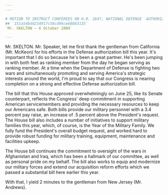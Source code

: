 ```yaml
---
---

# MOTION TO INSTRUCT CONFEREES ON H.R. 2647, NATIONAL DEFENSE  AUTHORIZATION ACT FOR FISCAL YEAR 2010
## `151a54bdd234917c58cd96ce68883135`
`Mr. SKELTON — 6 October 2009`

---
```



Mr. SKELTON. Mr. Speaker, let me first thank the gentleman from 
California (Mr. McKeon) for his efforts in the Defense authorization 
bill this year. It's important that I do so because he's been a great 
partner. He's been jumping in with both feet as ranking member from the 
day he began serving as ranking member. At a time when the Department 
of Defense is fighting two wars and simultaneously promoting and 
serving America's strategic interests around the world, I'm proud to 
say that our Congress is nearing completion on a strong and effective 
Defense authorization bill.

The bill that this House approved overwhelmingly on June 25, like its 
Senate counterpart, reflects the Congress' deep commitment in 
supporting American servicemembers and providing the necessary 
resources to keep our Americans safe. Both bills provide our military 
personnel with a 3.4 percent pay raise, an increase of .5 percent above 
the President's request. The House bill also includes a number of 
initiatives to support military families this year, which, of course, 
is the Year of the Military Family. We fully fund the President's 
overall budget request, and worked hard to provide robust funding for 
military training, equipment, maintenance and facilities upkeep.

The House bill continues the commitment to oversight of the wars in 
Afghanistan and Iraq, which has been a hallmark of our committee, as 
well as personal pride on my behalf. The bill also works to equip and 
modernize our military forces and extend our acquisition reform efforts 
which we passed a substantial bill here earlier this year.

With that, I yield 2 minutes to the gentleman from New Jersey (Mr. 
Andrews).